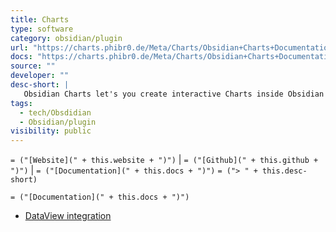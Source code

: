 ```yaml
---
title: Charts
type: software
category: obsidian/plugin
url: "https://charts.phibr0.de/Meta/Charts/Obsidian+Charts+Documentation"
docs: "https://charts.phibr0.de/Meta/Charts/Obsidian+Charts+Documentation"
source: ""
developer: ""
desc-short: |
   Obsidian Charts let's you create interactive Charts inside Obsidian
tags:
  - tech/Obsdidian
  - Obsidian/plugin
visibility: public
---
```

`= ("[Website](" + this.website + ")")` |  `= ("[Github](" + this.github + ")")` | `= ("[Documentation](" + this.docs + ")")`
`= ("> " + this.desc-short)`

`= ("[Documentation](" + this.docs + ")")`

- [DataView integration](https://charts.phibr0.de/Meta/Charts/Dataview+Integration)
